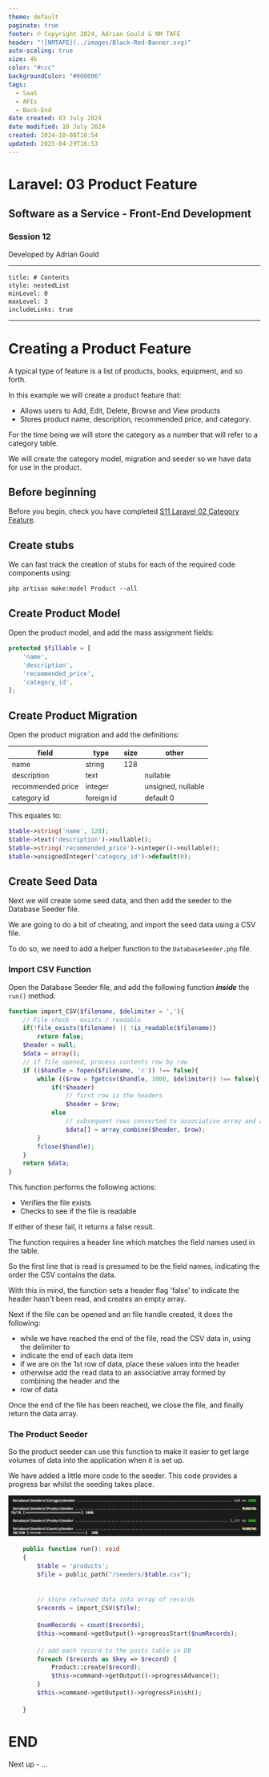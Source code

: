 ```yaml
---
theme: default
paginate: true
footer: © Copyright 2024, Adrian Gould & NM TAFE
header: "![NMTAFE](../images/Black-Red-Banner.svg)"
auto-scaling: true
size: 4k
color: "#ccc"
backgroundColor: "#060606"
tags:
  - SaaS
  - APIs
  - Back-End
date created: 03 July 2024
date modified: 10 July 2024
created: 2024-10-08T10:54
updated: 2025-04-29T16:53
---
```


# Laravel: 03 Product Feature

## Software as a Service - Front-End Development

### Session 12

Developed by Adrian Gould

---

```table-of-contents
title: # Contents
style: nestedList
minLevel: 0
maxLevel: 3
includeLinks: true
```

---

# Creating a Product Feature

A typical type of feature is a list of products, books, equipment, and so forth.

In this example we will create a product feature that:

- Allows users to Add, Edit, Delete, Browse and View products
- Stores product name, description, recommended price, and category.

For the time being we will store the category as a number that will refer to a category table.

We will create the category model, migration and seeder so we have data for use in the product.

## Before beginning

Before you begin, check you have
completed [S11 Laravel 02 Category Feature](session-12/S11-Laravel-02-Category-Feature.md).

## Create stubs

We can fast track the creation of stubs for each of the required code components using:

```shell
php artisan make:model Product --all
```

## Create Product Model

Open the product model, and add the mass assignment fields:

```php
protected $fillable = [
	'name',
	'description', 
	'recommended_price', 
	'category_id',
];
```

## Create Product Migration

Open the product migration and add the definitions:

| field             | type       | size | other              |
|-------------------|------------|------|--------------------|
| name              | string     | 128  |                    |
| description       | text       |      | nullable           |
| recommended price | integer    |      | unsigned, nullable |
| category id       | foreign id |      | default 0          |

This equates to:

```php
$table->string('name', 128);  
$table->text('description')->nullable();  
$table->string('recommended_price')->integer()->nullable();  
$table->unsignedInteger('category_id')->default(0);
```

## Create Seed Data

Next we will create some seed data, and then add the seeder to the Database Seeder file.

We are going to do a bit of cheating, and import the seed data using a CSV file.

To do so, we need to add a helper function to the `DatabaseSeeder.php` file.

### Import CSV Function

Open the Database Seeder file, and add the following function ***inside*** the `run()` method:

```php
function import_CSV($filename, $delimiter = ','){  
    // File check - exists / readable
    if(!file_exists($filename) || !is_readable($filename))  
        return false;  
    $header = null;  
    $data = array();  
    // if file opened, process contents row by row
    if (($handle = fopen($filename, 'r')) !== false){  
        while (($row = fgetcsv($handle, 1000, $delimiter)) !== false){  
            if(!$header)  
                // first row is the headers
                $header = $row;  
            else  
                // subsequent rows converted to associative array and added to data
                $data[] = array_combine($header, $row);  
        }  
        fclose($handle);  
    }  
    return $data;  
}
```

This function performs the following actions:

- Verifies the file exists
- Checks to see if the file is readable

If either of these fail, it returns a false result.

The function requires a header line which matches the field names used in the table.

So the first line that is read is presumed to be the field names, indicating the order the CSV 
contains the data.

With this in mind, the function sets a header flag 'false' to indicate the header hasn't been 
read, and creates an empty array.

Next if the file can be opened and an file handle created, it does the following:

- while we have reached the end of the file, read the CSV data in, using the delimiter to 
- indicate the end of each data item
- if we are on the 1st row of data, place these values into the header
- otherwise add the read data to an associative array formed by combining the header and the 
- row of data

Once the end of the file has been reached, we close the file, and finally return the data array.

### The Product Seeder

So the product seeder can use this function to make it easier to get large
volumes of data into the application when it is set up.

We have added a little more code to the seeder. This code provides a progress bar whilst the 
seeding takes place.

![Database Seeding Progress Bar](../assets/database-seeder-progress-sample.png)

```php
    public function run(): void
    {
        $table = 'products';
        $file = public_path("/seeders/$table.csv");


        // store returned data into array of records
        $records = import_CSV($file);

        $numRecords = count($records);
        $this->command->getOutput()->progressStart($numRecords);

        // add each record to the posts table in DB
        foreach ($records as $key => $record) {
            Product::create($record);
            $this->command->getOutput()->progressAdvance();
        }
        $this->command->getOutput()->progressFinish();

    }
```

# END

Next up - ...
